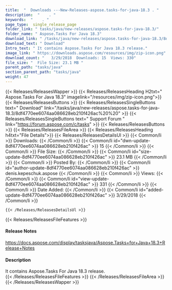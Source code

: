 ```yaml
---
title:  "  Downloads ---New-Releases-aspose.tasks-for-java-18.3 . " 
description:  "    . " 
keywords:  "    . " 
page_type:  single_release_page
folder_link: " tasks/java/new-releases/aspose.tasks-for-java-18.3/"
folder_name: " Aspose.Tasks For Java 18.3"
download_link: " /tasks/java/new-releases/aspose.tasks-for-java-18.3/8df4770ee6074aa086628eb210f426ac"
download_text: " Download"
Intro_text: " It contains Aspose.Tasks For Java 18.3 release."
image_link: " https://downloads.aspose.com/resources/img/zip-icon.png"
download_count: "   3/29/2018  Downloads: 15  Views: 330"
file_size: "  File Size: 23.1 MB "
parent_path: "tasks/java"
section_parent_path: "tasks/java"
weight: 47 
---
```


{{< Releases/ReleasesWapper >}}
  {{< Releases/ReleasesHeading H2txt=" Aspose.Tasks For Java 18.3" imagelink="/resources/img/zip-icon.png">}}
  {{< Releases/ReleasesButtons >}}
    {{< Releases/ReleasesSingleButtons text=" Download" link="/tasks/java/new-releases/aspose.tasks-for-java-18.3/8df4770ee6074aa086628eb210f426ac%20%20" >}}
    {{< Releases/ReleasesSingleButtons text=" Support Forum " link="https://forum.aspose.com/c/tasks" >}}
  {{< Releases/ReleasesButtons >}}
  {{< Releases/ReleasesFileArea >}}
    {{< Releases/ReleasesHeading h4txt="File Details">}}
    {{< Releases/ReleasesDetailsUl >}}
            {{< Common/li  >}} Downloads: {{< /Common/li >}} 
      {{< Common/li id="dwn-update-8df4770ee6074aa086628eb210f426ac" >}} 15 {{< /Common/li >}} 
      {{< Common/li  >}} File Size: {{< /Common/li >}} 
      {{< Common/li id="size-update-8df4770ee6074aa086628eb210f426ac" >}} 23.1 MB {{< /Common/li >}} 
      {{< Common/li  >}} Posted By: {{< /Common/li >}} 
      {{< Common/li id="author-update-8df4770ee6074aa086628eb210f426ac" >}} denis.kepeschuk.aspose {{< /Common/li >}} 
      {{< Common/li  >}} Views: {{< /Common/li >}} 
      {{< Common/li id="view-update-8df4770ee6074aa086628eb210f426ac" >}} 331 {{< /Common/li >}} 
      {{< Common/li  >}} Date Added: {{< /Common/li >}} 
      {{< Common/li id="added-update-8df4770ee6074aa086628eb210f426ac" >}} 3/29/2018 {{< /Common/li >}} 

    {{< /Releases/ReleasesDetailsUl >}}

  {{< Releases/ReleasesFileFeatures >}}
      <h4>Release Notes</h4><div><a href="https://docs.aspose.com/display/tasksjava/Aspose.Tasks+for+Java+18.3+Release+Notes">https://docs.aspose.com/display/tasksjava/Aspose.Tasks+for+Java+18.3+Release+Notes</a></div><h4>Description</h4><div class="HTMLDescription">It contains Aspose.Tasks For Java 18.3 release.</div>
  {{< /Releases/ReleasesFileFeatures >}}
 {{< /Releases/ReleasesFileArea >}}
{{< /Releases/ReleasesWapper >}}


